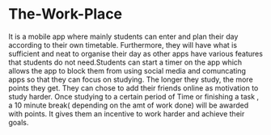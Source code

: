 # The-Work-Place
It is a mobile app where mainly students can enter and plan their day according to their own timetable. Furthermore, they will have what is sufficient and neat to organise their day as other apps have various features that students do not need.Students can start a timer on the app which allows the app to block them from using social media and comuncating apps so that they can focus on studying. The longer they study, the more points they get. They can chose to add their friends online as  motivation to study harder. Once studying to a certain period of Time or finishing a task , a 10 minute break( depending on the amt of work done) will be awarded with points. It gives them an incentive to work harder and achieve their goals.
